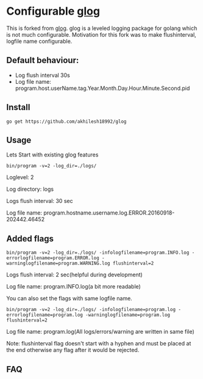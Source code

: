 # Configurable [glog]

This is forked from [glog].
glog is a leveled logging package for golang which is not much configurable. Motivation for this fork was to make flushinterval, logfile name configurable.


## Default behaviour:

- Log flush interval 30s
- Log file name: program.host.userName.tag.Year.Month.Day.Hour.Minute.Second.pid


## Install

```
go get https://github.com/akhilesh18992/glog
```


## Usage

Lets Start with existing glog features

```
bin/program -v=2 -log_dir=./logs/
```

Loglevel: 2

Log directory: logs

Logs flush interval: 30 sec 

Log file name: program.hostname.username.log.ERROR.20160918-202442.46452


## Added flags

```
bin/program -v=2 -log_dir=./logs/ -infologfilename=program.INFO.log -errorlogfilename=program.ERROR.log -warninglogfilename=program.WARNING.log flushinterval=2
```

Logs flush interval: 2 sec(helpful during development)

Log file name: program.INFO.log(a bit more readable)


You can also set the flags with same logfile name.

```
bin/program -v=2 -log_dir=./logs/ -infologfilename=program.log -errorlogfilename=program.log -warninglogfilename=program.log flushinterval=2
```

Log file name: program.log(All logs/errors/warning are written in same file)

Note: flushinterval flag doesn't start with a hyphen and must be placed at the end otherwise any flag after it would be rejected.


## FAQ



[glog]: <https://github.com/golang/glog>
